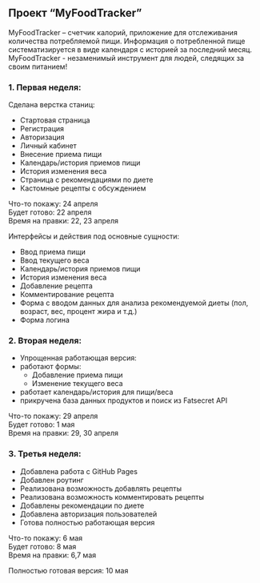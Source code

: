 ## Проект “MyFoodTracker”

MyFoodTracker – счетчик калорий, приложение для отслеживания количества потребляемой пищи. Информация о потребленной пище систематизируется в виде календаря с историей за последний месяц. MyFoodTracker - незаменимый инструмент для людей, следящих за своим питанием!


### 1. Первая неделя: 

Сделана верстка станиц:
- Стартовая страница 
- Регистрация
- Авторизация
- Личный кабинет
- Внесение приема пищи
- Календарь/история приемов пищи
- История изменения веса
- Страница с рекомендациями по диете
- Кастомные рецепты с обсуждением


Что-то покажу: 24 апреля  
Будет готово: 22 апреля  
Время на правки: 22, 23 апреля

Интерфейсы и действия под основные сущности:
- Ввод приема пищи
- Ввод текущего веса
- Календарь/история приемов пищи
- История изменения веса
- Добавление рецепта
- Комментирование рецепта
- Форма с вводом данных для анализа рекомендуемой диеты (пол, возраст, вес, процент жира и т.д.)
- Форма логина

### 2. Вторая неделя:

- Упрощенная работающая версия: 
- работают формы:
  - Добавление приема пищи
  - Изменение текущего веса
- работает календарь/история для пищи/веса
- прикручена база данных продуктов и поиск из Fatsecret API 

Что-то покажу: 29 апреля  
Будет готово: 1 мая  
Время на правки: 29, 30 апреля

### 3. Третья неделя:

- Добавлена работа с GitHub Pages
- Добавлен роутинг
- Реализована возможность добавлять рецепты
- Реализована возможность комментировать рецепты
- Добавлены рекомендации по диете
- Добавлена авторизация пользователей
- Готова полностью работающая версия

Что-то покажу: 6 мая  
Будет готово: 8 мая  
Время на правки:  6,7 мая

Полностью готовая версия: 10 мая
